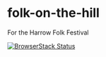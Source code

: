 # folk-on-the-hill
For the Harrow Folk Festival

[![BrowserStack Status](https://www.browserstack.com/automate/badge.svg?badge_key=NE85UVQ2V0RKeUNsaDAvSW1uNTdUYmJBTWRHTUh3YWM1ZlRUVi9iVmxGST0tLVhzc0JmWEwyZFoxK3U3Q3ZIKzZteEE9PQ==--113205fe4bb18b1a92726bbc9f87f97befe2404d)](https://www.browserstack.com/automate/public-build/NE85UVQ2V0RKeUNsaDAvSW1uNTdUYmJBTWRHTUh3YWM1ZlRUVi9iVmxGST0tLVhzc0JmWEwyZFoxK3U3Q3ZIKzZteEE9PQ==--113205fe4bb18b1a92726bbc9f87f97befe2404d)


